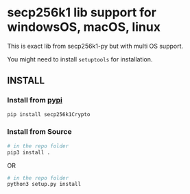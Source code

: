 # secp256k1 lib support for windowsOS, macOS, linux

This is exact lib from secp256k1-py but with multi OS support.

You might need to install `setuptools` for installation.

## INSTALL

### Install from [pypi](https://pypi.org/project/secp256k1Crypto)
```bash
pip install secp256k1Crypto
```

### Install from Source
```python
# in the repo folder
pip3 install .
```
OR

```python
# in the repo folder
python3 setup.py install
```

